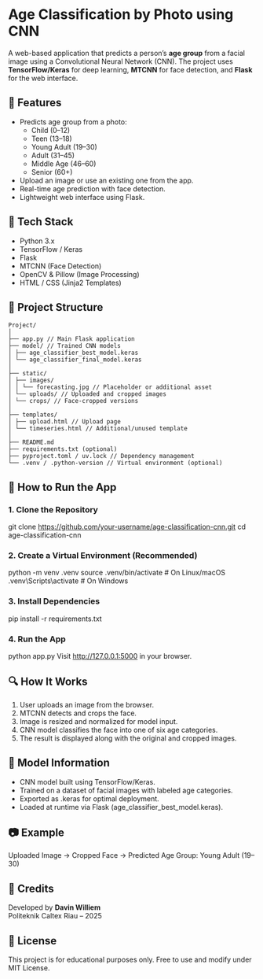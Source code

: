 # Age Classification by Photo using CNN

A web-based application that predicts a person’s **age group** from a facial image using a Convolutional Neural Network (CNN). The project uses **TensorFlow/Keras** for deep learning, **MTCNN** for face detection, and **Flask** for the web interface.

## 📌 Features
- Predicts age group from a photo:
  - Child (0–12)
  - Teen (13–18)
  - Young Adult (19–30)
  - Adult (31–45)
  - Middle Age (46–60)
  - Senior (60+)
- Upload an image or use an existing one from the app.
- Real-time age prediction with face detection.
- Lightweight web interface using Flask.

## 🧠 Tech Stack
- Python 3.x
- TensorFlow / Keras
- Flask
- MTCNN (Face Detection)
- OpenCV & Pillow (Image Processing)
- HTML / CSS (Jinja2 Templates)

## 📂 Project Structure
```
Project/
│
├── app.py // Main Flask application
├── model/ // Trained CNN models
│ ├── age_classifier_best_model.keras
│ └── age_classifier_final_model.keras
│
├── static/
│ ├── images/
│ │ └── forecasting.jpg // Placeholder or additional asset
│ └── uploads/ // Uploaded and cropped images
│ └── crops/ // Face-cropped versions
│
├── templates/
│ ├── upload.html // Upload page
│ └── timeseries.html // Additional/unused template
│
├── README.md
├── requirements.txt (optional)
├── pyproject.toml / uv.lock // Dependency management
└── .venv / .python-version // Virtual environment (optional)
```

## 🚀 How to Run the App
### 1. Clone the Repository
git clone https://github.com/your-username/age-classification-cnn.git
cd age-classification-cnn
### 2. Create a Virtual Environment (Recommended)
python -m venv .venv
source .venv/bin/activate   # On Linux/macOS
.venv\Scripts\activate      # On Windows
### 3. Install Dependencies
pip install -r requirements.txt
### 4. Run the App
python app.py
Visit http://127.0.0.1:5000 in your browser.

## 🔍 How It Works
1. User uploads an image from the browser.
2. MTCNN detects and crops the face.
3. Image is resized and normalized for model input.
4. CNN model classifies the face into one of six age categories.
5. The result is displayed along with the original and cropped images.

## 🧠 Model Information
- CNN model built using TensorFlow/Keras.
- Trained on a dataset of facial images with labeled age categories.
- Exported as .keras for optimal deployment.
- Loaded at runtime via Flask (age_classifier_best_model.keras).

## 📷 Example
Uploaded Image → Cropped Face → Predicted Age Group: Young Adult (19–30)

## 🤝 Credits
Developed by **Davin Williem**  
Politeknik Caltex Riau – 2025

## 📜 License
This project is for educational purposes only. Free to use and modify under MIT License.
